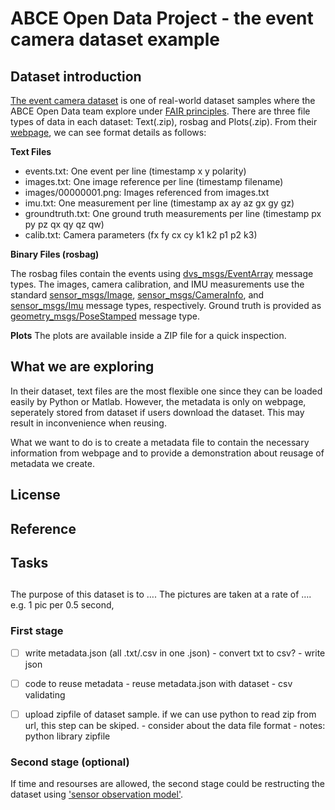 # ABCE Open Data Project - the event camera dataset example

## Dataset introduction

[The event camera dataset](https://rpg.ifi.uzh.ch/davis_data.html) is one of real-world dataset samples where the ABCE Open Data team explore under [FAIR principles](https://www.go-fair.org/fair-principles/).
There are three file types of data in each dataset: Text(.zip), rosbag and Plots(.zip). From their [webpage](https://rpg.ifi.uzh.ch/davis_data.html), we can see format details as follows:

**Text Files**

- events.txt: One event per line (timestamp x y polarity)
- images.txt: One image reference per line (timestamp filename)
- images/00000001.png: Images referenced from images.txt
- imu.txt: One measurement per line (timestamp ax ay az gx gy gz)
- groundtruth.txt: One ground truth measurements per line (timestamp px py pz qx qy qz qw)
- calib.txt: Camera parameters (fx fy cx cy k1 k2 p1 p2 k3)

**Binary Files (rosbag)**

The rosbag files contain the events using [dvs_msgs/EventArray](https://github.com/uzh-rpg/rpg_dvs_ros/blob/master/dvs_msgs/msg/EventArray.msg) message types. 
The images, camera calibration, and IMU measurements use the standard [sensor_msgs/Image](http://docs.ros.org/api/sensor_msgs/html/msg/Image.html), [sensor_msgs/CameraInfo](http://docs.ros.org/api/sensor_msgs/html/msg/CameraInfo.html), and [sensor_msgs/Imu](http://docs.ros.org/api/sensor_msgs/html/msg/Imu.html) message types, respectively. 
Ground truth is provided as [geometry_msgs/PoseStamped](http://docs.ros.org/api/geometry_msgs/html/msg/PoseStamped.html) message type.

**Plots**
The plots are available inside a ZIP file for a quick inspection.

## What we are exploring

In their dataset, text files are the most flexible one since they can be loaded easily by Python or Matlab. However, the metadata is only on webpage, seperately stored from dataset if users download the dataset. This may result in inconvenience when reusing.

What we want to do is to create a metadata file to contain the necessary information from webpage and to provide a demonstration about reusage of metadata we create. 

## License

## Reference

## Tasks

## 

The purpose of this dataset is to …. 
The pictures are taken at a rate of …. e.g.  1 pic per 0.5 second,




### First stage

- [ ] write metadata.json (all .txt/.csv in one .json)
      - convert txt to csv?
      - write json
- [ ] code to reuse metadata
      - reuse metadata.json with dataset
      - csv validating
- [ ] upload zipfile of dataset sample. if we can use python to read zip from url, this step can be skiped.
      - consider about the data file format
      - notes: python library zipfile


### Second stage (optional)

If time and resourses are allowed, the second stage could be restructing the dataset using ['sensor observation model'](https://www.w3.org/TR/vocab-ssn/#Observations-overview).
